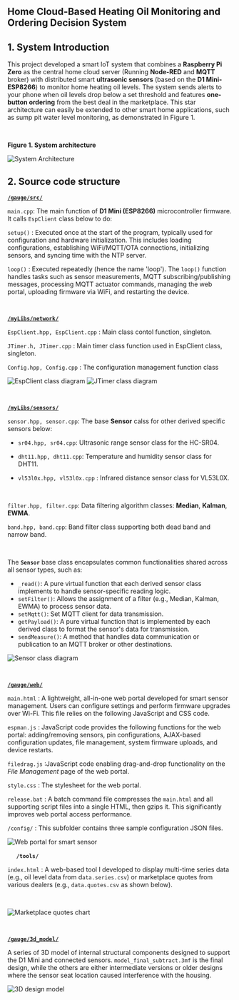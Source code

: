 ## Home Cloud-Based Heating Oil Monitoring and Ordering Decision System

## 1. System Introduction

This project developed a smart IoT system that combines a **Raspberry Pi Zero** as the central home cloud server (Running **Node-RED** and **MQTT** broker) with distributed smart **ultrasonic sensors** (based on the **D1 Mini-ESP8266**) to monitor home heating oil levels. The system sends alerts to your phone when oil levels drop below a set threshold and features **one-button ordering** from the best deal in the marketplace. This star architecture can easily be extended to other smart home applications, such as sump pit water level monitoring, as demonstrated in Figure 1.

    

**Figure 1. System architecture**   

<img src="doc/System_Diagram.svg" title="" alt="System Architecture" data-align="center">

## 2. Source code structure

[**`/gauge/src/`**](https://github.com/eskyh/OilSense/tree/main/gauge/src)

`main.cpp`: The main function of **D1 Mini (ESP8266)** microcontroller firmware. It calls `EspClient` class below to do:

`setup()` : Executed once at the start of the program, typically used for configuration and hardware initialization. This includes loading configurations, establishing WiFi/MQTT/OTA connections, initializing sensors, and syncing time with the NTP server.

`loop()` : Executed repeatedly (hence the name 'loop'). The `loop()` function handles tasks such as sensor measurements, MQTT subscribing/publishing messages, processing MQTT actuator commands, managing the web portal, uploading firmware via WiFi, and restarting the device.

    

[**`/myLibs/network/`**](https://github.com/eskyh/OilSense/tree/main/myLibs/network)

`EspClient.hpp, EspClient.cpp` : Main class contol function, singleton.

`JTimer.h, JTimer.cpp` : Main timer class function used in EspClient class, singleton.

`Config.hpp, Config.cpp` : The configuration management function class

<img src="doc/EspClient.svg" title="" alt="EspClient class diagram" data-align="center">

<img src="doc/JTimer.svg" title="" alt="JTimer class diagram" data-align="center">

    

[**`/myLibs/sensors/`**](https://github.com/eskyh/OilSense/tree/main/myLibs/sensors)

`sensor.hpp, sensor.cpp`: The base **Sensor** calss for other derived specific sensors below:

- `sr04.hpp, sr04.cpp`: Ultrasonic range sensor class for the HC-SR04.

- `dht11.hpp, dht11.cpp`: Temperature and humidity sensor class for DHT11.

- `vl53l0x.hpp, vl53l0x.cpp` : Infrared distance sensor class for VL53L0X.

    

`filter.hpp, filter.cpp`: Data filtering algorithm classes: **Median**, **Kalman**, **EWMA**.

`band.hpp, band.cpp`:  Band filter class supporting both dead band and narrow band.

    

The **`Sensor`** base class encapsulates common functionalities shared across all sensor types, such as:

* `_read()`: A pure virtual function that each derived sensor class implements to handle sensor-specific reading logic.  
* `setFilter()`: Allows the assignment of a filter (e.g., Median, Kalman, EWMA) to process sensor data.  
* `setMqtt()`: Set MQTT client for data transmission.  
* `getPayload()`: A pure virtual function that is implemented by each derived class to format the sensor's data for transmission.  
* `sendMeasure()`: A method that handles data communication or publication to an MQTT broker or other destinations.

<img src="doc/Sensor.svg" title="" alt="Sensor class diagram" data-align="center">

    

[**`/gauge/web/`**](https://github.com/eskyh/OilSense/tree/main/gauge/web)

`main.html` : A lightweight, all-in-one web portal developed for smart sensor management. Users can configure settings and perform firmware upgrades over Wi-Fi. This file relies on the following JavaScript and CSS code.

`espman.js` :  JavaScript code provides the following functions for the web portal: adding/removing sensors, pin configurations, AJAX-based configuration updates, file management, system firmware uploads, and device restarts.

`filedrag.js` :JavaScript code enabling drag-and-drop functionality on the *File Management* page of the web portal.

`style.css` : The stylesheet for the web portal.

`release.bat` : A batch command file compresses the `main.html` and all supporting script files into a single HTML, then gzips it. This significantly improves web portal access performance.

`/config/` :  This subfolder contains three sample configuration JSON files.

<img src="doc/Web_Portal.svg" title="" alt="Web portal for smart sensor" data-align="center">

    
**`/tools/`**

`index.html` : A web-based tool I developed to display multi-time series data (e.g., oil level data from d`ata.series.csv`) or marketplace quotes from various dealers (e.g., `data.quotes.csv` as shown below).

    

<img src="doc/quotes.png" title="" alt="Marketplace quotes chart" data-align="center">

    

[**`/gauge/3d_model/`**](https://github.com/eskyh/OilSense/tree/main/gauge/3d_model)

A series of 3D model of internal structural components designed to support the D1 Mini and connected sensors. `model_final_subtract.3mf` is the final design, while the others are either intermediate versions or older designs where the sensor seat location caused interference with the housing.

<img src="doc/3D-Print.svg" title="" alt="3D design model" data-align="center">
